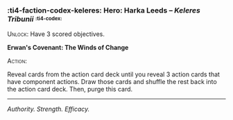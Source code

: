 ### :ti4-faction-codex-keleres: **Hero**: Harka Leeds – _Keleres Tribunii_ <sup><sub>:ti4-codex:</sub></sup>

<span style="font-variant:small-caps;">Unlock</span>: Have 3 scored objectives.

**Erwan's Covenant: The Winds of Change**

<span style="font-variant:small-caps;">Action</span>:

Reveal cards from the action card deck until you reveal 3 action cards that have component actions. Draw those cards and shuffle the rest back into the action card deck. Then, purge this card.

---

*Authority. Strength. Efficacy.*
